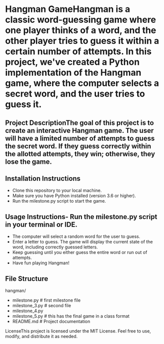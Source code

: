 
# Hangman GameHangman is a classic word-guessing game where one player thinks of a word, and the other player tries to guess it within a certain number of attempts. In this project, we've created a Python implementation of the Hangman game, where the computer selects a secret word, and the user tries to guess it.
## Project DescriptionThe goal of this project is to create an interactive Hangman game. The user will have a limited number of attempts to guess the secret word. If they guess correctly within the allotted attempts, they win; otherwise, they lose the game.
## Installation Instructions
- Clone this repository to your local machine.
- Make sure you have Python installed (version 3.6 or higher).
- Run the milestone.py script to start the game.
## Usage Instructions- Run the milestone.py script in your terminal or IDE.
- The computer will select a random word for the user to guess.
- Enter a letter to guess. The game will display the current state of the word, including correctly guessed letters.
- Keep guessing until you either guess the entire word or run out of attempts.
- Have fun playing Hangman!
## File Structure
hangman/
-   milestone.py        # first milestone file
-   milestone_3.py      # second file
-   milestone_4.py      
-   milestone_5.py      # this has the final game in a class format
-   README.md           # Project documentation


LicenseThis project is licensed under the MIT License. Feel free to use, modify, and distribute it as needed.
